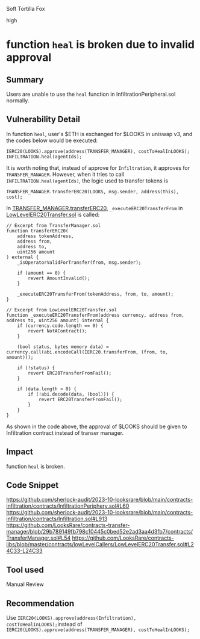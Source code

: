 Soft Tortilla Fox

high

# function `heal` is broken due to invalid approval
## Summary
Users are unable to use the `heal` function in InfiltrationPeripheral.sol normally.

## Vulnerability Detail
In function `heal`, user's $ETH is exchanged for $LOOKS in uniswap v3, and the codes below would be executed:

    IERC20(LOOKS).approve(address(TRANSFER_MANAGER), costToHealInLOOKS);
    INFILTRATION.heal(agentIds);
It is worth noting that, instead of approve for `Infiltration`, it approves for `TRANSFER_MANAGER`.
However, when it tries to call `INFILTRATION.heal(agentIds)`, the logic used to transfer tokens is

    TRANSFER_MANAGER.transferERC20(LOOKS, msg.sender, address(this), cost);
In [TRANSFER_MANAGER.transferERC20](https://github.com/LooksRare/contracts-transfer-manager/blob/29b789149fb798c10445c0bed52e2ad3aa4d3fb7/contracts/TransferManager.sol#L54), `_executeERC20TransferFrom` in [LowLevelERC20Transfer.sol](https://github.com/LooksRare/contracts-libs/blob/master/contracts/lowLevelCallers/LowLevelERC20Transfer.sol) is called:

    // Excerpt from TransferManager.sol
    function transferERC20(
        address tokenAddress,
        address from,
        address to,
        uint256 amount
    ) external {
        _isOperatorValidForTransfer(from, msg.sender);

        if (amount == 0) {
            revert AmountInvalid();
        }

        _executeERC20TransferFrom(tokenAddress, from, to, amount);
    }
    
    // Excerpt from LowLevelERC20Transfer.sol
    function _executeERC20TransferFrom(address currency, address from, address to, uint256 amount) internal {
        if (currency.code.length == 0) {
            revert NotAContract();
        }

        (bool status, bytes memory data) = currency.call(abi.encodeCall(IERC20.transferFrom, (from, to, amount)));

        if (!status) {
            revert ERC20TransferFromFail();
        }

        if (data.length > 0) {
            if (!abi.decode(data, (bool))) {
                revert ERC20TransferFromFail();
            }
        }
    }

As shown in the code above, the approval of $LOOKS should be given to Infiltration contract instead of transer manager.
## Impact
function `heal` is broken.

## Code Snippet
https://github.com/sherlock-audit/2023-10-looksrare/blob/main/contracts-infiltration/contracts/InfiltrationPeriphery.sol#L60
https://github.com/sherlock-audit/2023-10-looksrare/blob/main/contracts-infiltration/contracts/Infiltration.sol#L913
https://github.com/LooksRare/contracts-transfer-manager/blob/29b789149fb798c10445c0bed52e2ad3aa4d3fb7/contracts/TransferManager.sol#L54
https://github.com/LooksRare/contracts-libs/blob/master/contracts/lowLevelCallers/LowLevelERC20Transfer.sol#L24C33-L24C33
## Tool used

Manual Review

## Recommendation
Use `IERC20(LOOKS).approve(address(Infiltration), costToHealInLOOKS);`instead of `IERC20(LOOKS).approve(address(TRANSFER_MANAGER), costToHealInLOOKS);`